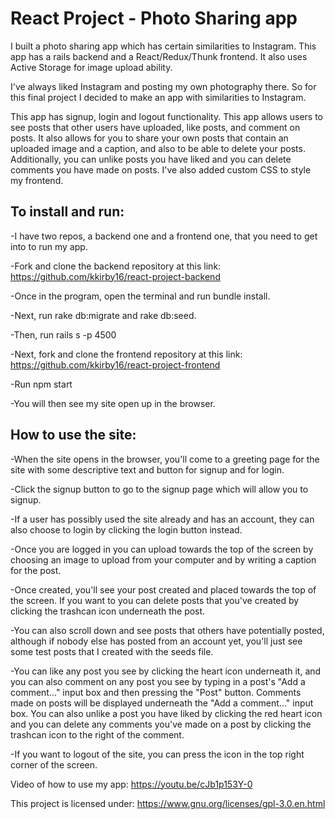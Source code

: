 # React Project - Photo Sharing app

I built a photo sharing app which has certain similarities to Instagram. This app has a rails backend and a React/Redux/Thunk frontend. It also uses Active Storage for image upload ability.

I've always liked Instagram and posting my own photography there. So for this final project I decided to make an app with similarities to Instagram.

This app has signup, login and logout functionality. This app allows users to see posts that other users have uploaded, like posts, and comment on posts. It also allows for you to share your own posts that contain an uploaded image and a caption, and also to be able to delete your posts. Additionally, you can unlike posts you have liked and you can delete comments you have made on posts. I've also added custom CSS to style my frontend.

## To install and run:

-I have two repos, a backend one and a frontend one, that you need to get into to run my app.

-Fork and clone the backend repository at this link: https://github.com/kkirby16/react-project-backend

-Once in the program, open the terminal and run bundle install.

-Next, run rake db:migrate and rake db:seed.

-Then, run rails s -p 4500

-Next, fork and clone the frontend repository at this link: https://github.com/kkirby16/react-project-frontend

-Run npm start

-You will then see my site open up in the browser.

## How to use the site:

-When the site opens in the browser, you'll come to a greeting page for the site with some descriptive text and button for signup and for login.

-Click the signup button to go to the signup page which will allow you to signup.

-If a user has possibly used the site already and has an account, they can also choose to login by clicking the login button instead.

-Once you are logged in you can upload towards the top of the screen by choosing an image to upload from your computer and by writing a caption for the post.

-Once created, you'll see your post created and placed towards the top of the screen. If you want to you can delete posts that you've created by clicking the trashcan icon underneath the post.

-You can also scroll down and see posts that others have potentially posted, although if nobody else has posted from an account yet, you'll just see some test posts that I created with the seeds file.

-You can like any post you see by clicking the heart icon underneath it, and you can also comment on any post you see by typing in a post's "Add a comment..." input box and then pressing the "Post" button. Comments made on posts will be displayed underneath the "Add a comment..." input box. You can also unlike a post you have liked by clicking the red heart icon and you can delete any comments you've made on a post by clicking the trashcan icon to the right of the comment.

-If you want to logout of the site, you can press the icon in the top right corner of the screen.

Video of how to use my app: https://youtu.be/cJb1p153Y-0

This project is licensed under: https://www.gnu.org/licenses/gpl-3.0.en.html
